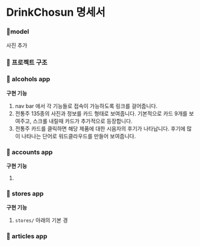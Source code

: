 # DrinkChosun 명세서

### 📌model

<erd> 사진 추가



### 📌 프로젝트 구조



### 📌 alcohols app

**구현 기능**

1. nav bar 에서 각 기능들로 접속이 가능하도록 링크를 걸어줍니다.
2. 전통주 135종의 사진과 정보를 카드 형태로 보여줍니다. 기본적으로 카드 9개를 보여주고, 스크롤 내릴때 카드가 추가적으로 등장합니다.
3. 전통주 카드를 클릭하면 해당 제품에 대한 시음자의 후기가 나타납니다. 후기에 많이 나타나는 단어로 워드클라우드를 만들어 보여줍니다.





### 📌 accounts app

**구현 기능**

1. 





### 📌 stores app

**구현 기능**

1. `stores/` 아래의 기본 경





### 📌 articles app

